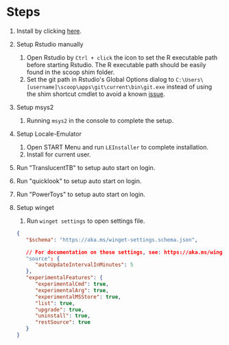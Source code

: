 # Steps

1. Install by clicking [here](https://boxstarter.org/package/nr/url?https://raw.githubusercontent.com/qutang/environment_setup/main/windows/setup.ps1).
2. Setup Rstudio manually
   1. Open Rstudio by `Ctrl + click` the icon to set the R executable path before starting Rstudio. The R executable path should be easily found in the scoop shim folder.
   2. Set the git path in Rstudio's Global Options dialog to `C:\Users\[username]\scoop\apps\git\current\bin\git.exe` instead of using the shim shortcut cmdlet to avoid a known [issue](https://github.com/lukesampson/scoop/issues/1028#issuecomment-843650134).
3. Setup msys2
   1. Running `msys2` in the console to complete the setup.
4. Setup Locale-Emulator
   1. Open START Menu and run `LEInstaller` to complete installation.
   2. Install for current user.
5. Run "TranslucentTB" to setup auto start on login.
6. Run "quicklook" to setup auto start on login.
7. Run "PowerToys" to setup auto start on login.
8. Setup winget
   1. Run `winget settings` to open settings file.

   ```json
   {
      "$schema": "https://aka.ms/winget-settings.schema.json",

      // For documentation on these settings, see: https://aka.ms/winget-settings
      "source": {
         "autoUpdateIntervalInMinutes": 5
      },
      "experimentalFeatures": {
         "experimentalCmd": true,
         "experimentalArg": true,
         "experimentalMSStore": true,
         "list": true,
         "upgrade": true,
         "uninstall": true,
         "restSource": true
      }
   }
   ```
